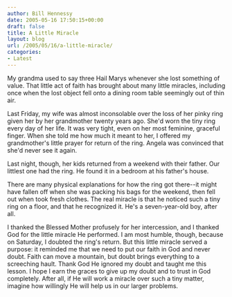 ```yaml
---
author: Bill Hennessy
date: 2005-05-16 17:50:15+00:00
draft: false
title: A Little Miracle
layout: blog
url: /2005/05/16/a-little-miracle/
categories:
- Latest
---
```


My grandma used to say three Hail Marys whenever she lost something of value.  That little act of faith has brought about many little miracles, including once when the lost object fell onto a dining room table seemingly out of thin air.

Last Friday, my wife was almost inconsolable over the loss of her pinky ring given her by her grandmother twenty years ago.  She'd worn the tiny ring every day of her life.  It was very tight, even on her most feminine, graceful finger.  When she told me how much it meant to her, I offered my grandmother's little prayer for return of the ring.  Angela was convinced that she'd never see it again.

Last night, though, her kids returned from a weekend with their father.  Our littlest one  had the ring.  He found it in a bedroom at his father's house.

There are many physical explanations for how the ring got there--it might have fallen off when she was packing his bags for the weekend, then fell out when took fresh clothes.  The real miracle is that he noticed such a tiny ring on a floor, and that he recognized it.  He's a seven-year-old boy, after all.

I thanked the Blessed Mother profusely for her intercession, and I thanked God for the little miracle He performed.  I am most humble, though, because on Saturday, I doubted the ring's return.  But this little miracle served a purpose:  it reminded me that we need to put our faith in God and never doubt.  Faith can move a mountain, but doubt brings everything to a screeching hault.  Thank God He ignored my doubt and taught me this lesson.  I hope I earn the graces to give up my doubt and to trust in God completely.  After all, if He will work a miracle over such a tiny matter, imagine how willingly He will help us in our larger problems.  
